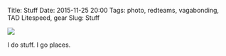 Title: Stuff
Date: 2015-11-25 20:00
Tags: photo, redteams, vagabonding, TAD Litespeed, gear
Slug: Stuff

<img src="/media/images/2015-11-25 stuff.jpg" class="align-center" />

I do stuff. I go places.
